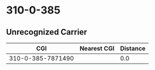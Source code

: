# 310-0-385
## Unrecognized Carrier


| CGI | Nearest CGI | Distance |
|-----|-------------|----------|
| 310-0-385-7871490 |  | 0.0 |
